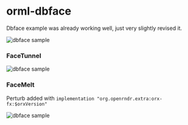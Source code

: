 # orml-dbface

Dbface example was already working well, just very slightly revised it.

![dbface sample](https://github.com/marcoshier/openrndr-ml/blob/main/data/img/dbface.png)


### FaceTunnel

![dbface sample](https://github.com/marcoshier/openrndr-ml/blob/main/data/img/facemesh2.png)


### FaceMelt
Perturb added with `implementation "org.openrndr.extra:orx-fx:$orxVersion"`

![dbface sample](https://github.com/marcoshier/openrndr-ml/blob/main/data/img/dbfce3.png)
